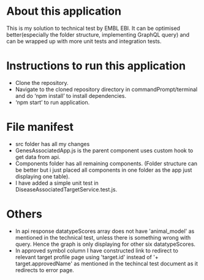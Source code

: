 # About this application

This is my solution to technical test by EMBL EBI. It can be optimised better(especially the folder structure, implementing GraphQL query) and can be wrapped up with more unit tests and integration tests.

# Instructions to run this application

- Clone the repository.
- Navigate to the cloned repository directory in commandPrompt/terminal and do ‘npm install’ to install dependencies.
- ‘npm start’ to run application.

# File manifest

- src folder has all my changes
- GenesAssociatedApp.js is the parent component uses custom hook to get data from api.
- Components folder has all remaining components. (Folder structure can be better but i just placed all components in one folder as the app just displaying one table).
- I have added a simple unit test in DiseaseAssociatedTargetService.test.js.

# Others

- In api response datatypeScores array does not have 'animal_model' as mentioned in the technical test, unless there is something wrong with query. Hence the graph is only displaying for other six datatypeScores.
- In approved symbol column I have constructed link to redirect to relevant target profile page using 'target.id' instead of '+ target.approvedName' as mentioned in the techincal test document as it redirects to error page.
